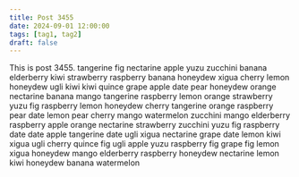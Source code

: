 ```yaml
---
title: Post 3455
date: 2024-09-01 12:00:00
tags: [tag1, tag2]
draft: false
---
```

This is post 3455.
tangerine
fig
nectarine
apple
yuzu
zucchini
banana
elderberry
kiwi
strawberry
raspberry
banana
honeydew
xigua
cherry
lemon
honeydew
ugli
kiwi
kiwi
quince
grape
apple
date
pear
honeydew
orange
nectarine
banana
mango
tangerine
raspberry
lemon
orange
strawberry
yuzu
fig
raspberry
lemon
honeydew
cherry
tangerine
orange
raspberry
pear
date
lemon
pear
cherry
mango
watermelon
zucchini
mango
elderberry
raspberry
apple
orange
nectarine
strawberry
zucchini
yuzu
fig
raspberry
date
date
apple
tangerine
date
ugli
xigua
nectarine
grape
date
lemon
kiwi
xigua
ugli
cherry
quince
fig
ugli
apple
yuzu
raspberry
fig
grape
fig
lemon
xigua
honeydew
mango
elderberry
raspberry
honeydew
nectarine
lemon
kiwi
honeydew
banana
watermelon
